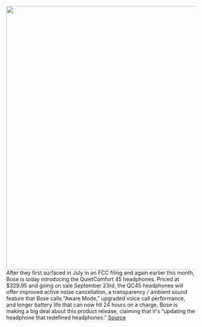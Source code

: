 <img src='https://cdn.vox-cdn.com/thumbor/QRoc0HLKakW_A_G9k-02E5i2R88=/0x0:1920x1299/1200x800/filters:focal(807x497:1113x803)/cdn.vox-cdn.com/uploads/chorus_image/image/69797622/QC45_case.0.jpeg' width='700px' /><br/>
After they first surfaced in July in an FCC filing and again earlier this month, Bose is today introducing the QuietComfort 45 headphones. Priced at $329.95 and going on sale September 23rd, the QC45 headphones will offer improved active noise cancellation, a transparency / ambient sound feature that Bose calls “Aware Mode,” upgraded voice call performance, and longer battery life that can now hit 24 hours on a charge. Bose is making a big deal about this product release, claiming that it's “updating the headphone that redefined headphones.”
<a href='https://www.theverge.com/2021/8/31/22648407/bose-qc45-noise-canceling-headphones'> Source <a/>